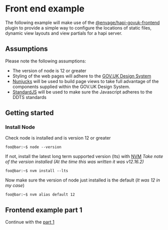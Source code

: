 # Front end example

The following example will make use of the [@envage/hapi-govuk-frontend](https://www.npmjs.com/package/@envage/hapi-govuk-frontend)
plugin to provide a simple way to configure the locations of static files, dynamic view layouts and view partials
for a hapi server.

## Assumptions
Please note the following assumptions:
- The version of node is 12 or greater
- Styling of the web pages will adhere to the [GOV.UK Design System](https://design-system.service.gov.uk)
- [Nunjucks](https://mozilla.github.io/nunjucks/) will be used to build page views to take
 full advantage of the components supplied within the GOV.UK Design System.
- [StandardJS](https://standardjs.com/) will be used to make sure the Javascript adheres to the DDTS standards

## Getting started

### Install Node
Check node is installed and is version 12 or greater
```console
foo@bar:~$ node --version
```

If not, install the latest long term supported version (lts) with [NVM](https://github.com/nvm-sh/nvm)
_Take note of the version installed (At the time this was written it was v12.16.2)_
```console
foo@bar:~$ nvm install --lts
```

Now make sure the version of node just installed is the default (_It was 12 in my case_)
```console
foo@bar:~$ nvm alias default 12
```

## Frontend example part 1
Continue with the [part 1](https://github.com/DEFRA/hapi-govuk-examples/tree/master/front-end-examples/frontend-example-1)